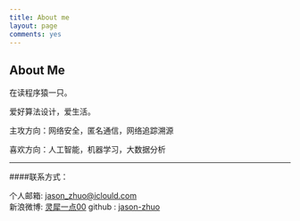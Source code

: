 ```yaml
---
title: About me
layout: page
comments: yes
---
```



<h2 class="archive-title">About Me</h2>

<article class="page"> 
  <div class="post-content">
  <div class="entry">
在读程序猿一只。 	

爱好算法设计，爱生活。

主攻方向：网络安全，匿名通信，网络追踪溯源

喜欢方向：人工智能，机器学习，大数据分析
<hr>

####联系方式：        

个人邮箱: [jason_zhuo@iclould.com](mailto:jason_zhuo@iclould.com)     
新浪微博: [灵犀一点00](http://weibo.com/zhongliuzhuo316/)
github : [jason-zhuo](https://github.com/jason-zhuo) 
    </div>
<footer>
	<div class="clearfix"></div>
</footer>
  </div>
</article>





